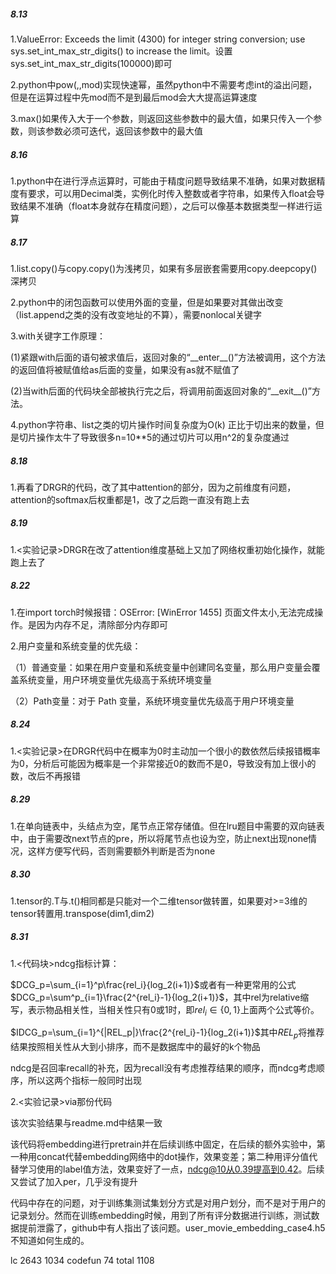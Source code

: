 ##### 8.13

1.ValueError: Exceeds the limit (4300) for integer string conversion; use sys.set_int_max_str_digits() to increase the limit。设置sys.set_int_max_str_digits(100000)即可

2.python中pow(,,mod)实现快速幂，虽然python中不需要考虑int的溢出问题，但是在运算过程中先mod而不是到最后mod会大大提高运算速度

3.max()如果传入大于一个参数，则返回这些参数中的最大值，如果只传入一个参数，则该参数必须可迭代，返回该参数中的最大值

##### 8.16

1.python中在进行浮点运算时，可能由于精度问题导致结果不准确，如果对数据精度有要求，可以用Decimal类，实例化时传入整数或者字符串，如果传入float会导致结果不准确（float本身就存在精度问题），之后可以像基本数据类型一样进行运算

##### 8.17

1.list.copy()与copy.copy()为浅拷贝，如果有多层嵌套需要用copy.deepcopy()深拷贝

2.python中的闭包函数可以使用外面的变量，但是如果要对其做出改变（list.append之类的没有改变地址的不算），需要nonlocal关键字

3.with关键字工作原理：

(1)紧跟with后面的语句被求值后，返回对象的“\_\_enter\_\_()”方法被调用，这个方法的返回值将被赋值给as后面的变量，如果没有as就不赋值了

(2)当with后面的代码块全部被执行完之后，将调用前面返回对象的“\_\_exit\_\_()”方法。

4.python字符串、list之类的切片操作时间复杂度为O(k) 正比于切出来的数量，但是切片操作太牛了导致很多n=10**5的通过切片可以用n^2的复杂度通过

##### 8.18

1.再看了DRGR的代码，改了其中attention的部分，因为之前维度有问题，attention的softmax后权重都是1，改了之后跑一直没有跑上去

##### 8.19

1.<实验记录>DRGR在改了attention维度基础上又加了网络权重初始化操作，就能跑上去了

[DRGR]: ../实验记录/5.md

##### 8.22

1.在import torch时候报错：OSError: [WinError 1455] 页面文件太小,无法完成操作。是因为内存不足，清除部分内存即可

2.用户变量和系统变量的优先级：

（1）普通变量：如果在用户变量和系统变量中创建同名变量，那么用户变量会覆盖系统变量，用户环境变量优先级高于系统环境变量

（2）Path变量：对于 Path 变量，系统环境变量优先级高于用户环境变量

##### 8.24

1.<实验记录>在DRGR代码中在概率为0时主动加一个很小的数依然后续报错概率为0，分析后可能因为概率是一个非常接近0的数而不是0，导致没有加上很小的数，改后不再报错

[DRGR]: ../实验记录/6.md

##### 8.29

1.在单向链表中，头结点为空，尾节点正常存储值。但在lru题目中需要的双向链表中，由于需要改next节点的pre，所以将尾节点也设为空，防止next出现none情况，这样方便写代码，否则需要额外判断是否为none

##### 8.30

1.tensor的.T与.t()相同都是只能对一个二维tensor做转置，如果要对>=3维的tensor转置用.transpose(dim1,dim2)

##### 8.31

1.<代码块>ndcg指标计算：

[ndcg]: ../代码块/ndcg.md

$DCG_p=\sum_{i=1}^p\frac{rel_i}{log_2(i+1)}$或者有一种更常用的公式$DCG_p=\sum^p_{i=1}\frac{2^{rel_i}-1}{log_2(i+1)}$，其中rel为relative缩写，表示物品相关性，当相关性只有0或1时，即$rel_i\in\{0,1\}$上面两个公式等价。

$IDCG_p=\sum_{i=1}^{|REL_p|}\frac{2^{rel_i}-1}{log_2(i+1)}$其中$REL_p$将推荐结果按照相关性从大到小排序，而不是数据库中的最好的k个物品

ndcg是召回率recall的补充，因为recall没有考虑推荐结果的顺序，而ndcg考虑顺序，所以这两个指标一般同时出现

2.<实验记录>via那份代码

[via]: ../实验记录/via_1.md

该次实验结果与readme.md中结果一致

该代码将embedding进行pretrain并在后续训练中固定，在后续的额外实验中，第一种用concat代替embedding网络中的dot操作，效果变差；第二种用评分值代替学习使用的label值方法，效果变好了一点，ndcg@10从0.39提高到0.42。后续又尝试了加入per，几乎没有提升

代码中存在的问题，对于训练集测试集划分方式是对用户划分，而不是对于用户的记录划分。然而在训练embedding时候，用到了所有评分数据进行训练，测试数据提前泄露了，github中有人指出了该问题。user_movie_embedding_case4.h5不知道如何生成的。

lc 2643 1034   codefun 74  total 1108